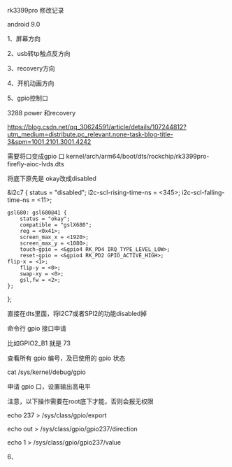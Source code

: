rk3399pro  修改记录

android 9.0

1、屏幕方向

2、usb转tp触点反方向

3、recovery方向

4、开机动画方向  

5、gpio控制口

3288 power 和recovery

https://blog.csdn.net/qq_30624591/article/details/107244812?utm_medium=distribute.pc_relevant.none-task-blog-title-3&spm=1001.2101.3001.4242

需要将口变成gpio 口 
kernel/arch/arm64/boot/dts/rockchip/rk3399pro-firefly-aioc-lvds.dts

将底下原先是 okay改成disabled

&i2c7 {
    status = "disabled";
    i2c-scl-rising-time-ns = <345>;
    i2c-scl-falling-time-ns = <11>;

    gsl680: gsl680@41 {
        status = "okay";
        compatible = "gslX680";
        reg = <0x41>;
        screen_max_x = <1920>;
        screen_max_y = <1080>;
        touch-gpio = <&gpio4 RK_PD4 IRQ_TYPE_LEVEL_LOW>;
        reset-gpio = <&gpio4 RK_PD2 GPIO_ACTIVE_HIGH>;
	flip-x = <1>;
        flip-y = <0>;
        swap-xy = <0>;
        gsl,fw = <2>;
	};
};


直接在dts里面，将I2C7或者SPI2的功能disabled掉

命令行 gpio 接口申请

比如GPIO2_B1 就是 73

查看所有 gpio 编号，及已使用的 gpio 状态

cat /sys/kernel/debug/gpio

申请 gpio 口，设置输出高电平

注意，以下操作需要在root底下才能，否则会报无权限

echo 237 > /sys/class/gpio/export

echo out > /sys/class/gpio/gpio237/direction

echo 1 > /sys/class/gpio/gpio237/value
 
6、
